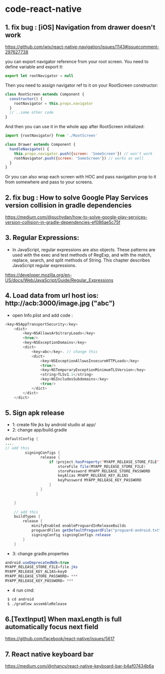 # code-react-native

## 1. fix bug : [iOS] Navigation from drawer doesn't work

https://github.com/wix/react-native-navigation/issues/1143#issuecomment-297627738

you can export navigator reference from your root screen. You need to define variable and export it:

```javascript
export let rootNavigator = null
```

Then you need to assign navigator ref to it on your RootScreen constructor:

```javascript
class RootScreen extends Component {
  constructor() {
    rootNavigator = this.props.navigator
  }
  // ..some other code
}
```

And then you can use it in the whole app after RootScreen initialized:
```javascript
import {rootNavigator} from './RootScreen'

class Drawer extends Component {
  handleNavigate() {
    this.props.navigator.push({screen: 'SomeScreen'}) // won't work
    rootNavigator.push({screen: 'SomeScreen'}) // works as well
  }
}
```

Or you can also wrap each screen with HOC and pass navigation prop to it from somewhere and pass to your screens.

## 2. fix bug : How to solve Google Play Services version collision in gradle dependencies

https://medium.com/@suchydan/how-to-solve-google-play-services-version-collision-in-gradle-dependencies-ef086ae5c75f


## 3. Regular Expressions: 

- In JavaScript, regular expressions are also objects. These patterns are used with the exec and test methods of RegExp, and with the match, replace, search, and split methods of String. This chapter describes JavaScript regular expressions.

https://developer.mozilla.org/en-US/docs/Web/JavaScript/Guide/Regular_Expressions

## 4. Load data from url host ios: http://acb:3000/image.jpg ("abc")
- open Info.plist and add code : 
```swift
<key>NSAppTransportSecurity</key>
    <dict>
        <key>NSAllowsArbitraryLoads</key>
        <true/>
        <key>NSExceptionDomains</key>
        <dict>
            <key>abc</key>. // change this
            <dict>
                <key>NSExceptionAllowsInsecureHTTPLoads</key>
                <true/>
                <key>NSTemporaryExceptionMinimumTLSVersion</key>
                <string>TLSv1.1</string>
                <key>NSIncludesSubdomains</key>
                <true/>
            </dict>
        </dict>
    </dict>
```

## 5. Sign apk release
- 1: create file jks by android studio at app/
- 2: change app/build.gradle

```java
defaultConfig {
....
// add this
         signingConfigs {
                release {
                    if (project.hasProperty('MYAPP_RELEASE_STORE_FILE')) {
                        storeFile file(MYAPP_RELEASE_STORE_FILE)
                        storePassword MYAPP_RELEASE_STORE_PASSWORD
                        keyAlias MYAPP_RELEASE_KEY_ALIAS
                        keyPassword MYAPP_RELEASE_KEY_PASSWORD
                    }
                }
              }

    }
    
    // add this
    buildTypes {
        release {
            minifyEnabled enableProguardInReleaseBuilds
            proguardFiles getDefaultProguardFile("proguard-android.txt"), "proguard-rules.pro"
            signingConfig signingConfigs.release
        }
    }
```
- 3: change gradle.properties
```java
android.useDeprecatedNdk=true
MYAPP_RELEASE_STORE_FILE=file.jks
MYAPP_RELEASE_KEY_ALIAS=key0
MYAPP_RELEASE_STORE_PASSWORD= ***
MYAPP_RELEASE_KEY_PASSWORD= ***
```

- 4 run cmd:
```sh
 $ cd android
 $ ./gradlew assembleRelease
```

## 6.[TextInput] When maxLength is full automatically focus next field 
https://github.com/facebook/react-native/issues/5617

## 7. React native keyboard bar
https://medium.com/@nhancv/react-native-keyboard-bar-b4af07434b6a


